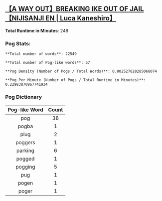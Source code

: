 ## [【A WAY OUT】BREAKING IKE OUT OF JAIL【NIJISANJI EN | Luca Kaneshiro】](https://www.youtube.com/watch?v=deFah6jqn9g)
**Total Runtime in Minutes**: 248

### **Pog Stats:**

   	**Total number of words**: 22549

   	**Total number of Pog-like words**: 57

   	**Pog Density (Number of Pogs / Total Words)**: 0.002527828285068074

   	**Pog Per Minute (Number of Pogs / Total Runtime in Minutes)**: 0.22983870967741934

### **Pog Dictionary**
**Pog-like Word** | **Count**
:---: | :---:
pog | 38
pogba | 1
plug | 2
poggers | 1
parking | 6
pogged | 1
pogging | 5
pug | 1
pogen | 1
poger | 1
